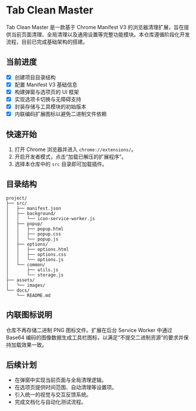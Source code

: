 # Tab Clean Master

Tab Clean Master 是一款基于 Chrome Manifest V3 的浏览器清理扩展，旨在提供当前页面清理、全局清理以及通用设置等完整功能模块。本仓库遵循阶段化开发流程，目前已完成基础架构的搭建。

## 当前进度

- [x] 创建项目目录结构
- [x] 配置 Manifest V3 基础信息
- [x] 构建弹窗与选项页的 UI 框架
- [x] 实现选项卡切换与无障碍支持
- [x] 封装存储与工具模块的初始版本
- [x] 内联编码扩展图标以避免二进制文件依赖

## 快速开始

1. 打开 Chrome 浏览器并进入 `chrome://extensions/`。
2. 开启开发者模式，点击“加载已解压的扩展程序”。
3. 选择本仓库中的 `src` 目录即可加载插件。

## 目录结构

```
project/
├── src/
│   ├── manifest.json
│   ├── background/
│   │   └── icon-service-worker.js
│   ├── popup/
│   │   ├── popup.html
│   │   ├── popup.css
│   │   └── popup.js
│   ├── options/
│   │   ├── options.html
│   │   ├── options.css
│   │   └── options.js
│   └── common/
│       ├── utils.js
│       └── storage.js
├── assets/
│   └── images/
└── docs/
    └── README.md
```

## 内联图标说明

仓库不再存储二进制 PNG 图标文件。扩展在后台 Service Worker 中通过 Base64 编码的图像数据生成工具栏图标，以满足“不提交二进制资源”的要求并保持加载效果一致。

## 后续计划

- 在弹窗中实现当前页面与全局清理逻辑。
- 在选项页提供时间范围、自动清理等设置项。
- 引入统一的视觉与交互反馈系统。
- 完成文档化与自动化测试流程。
